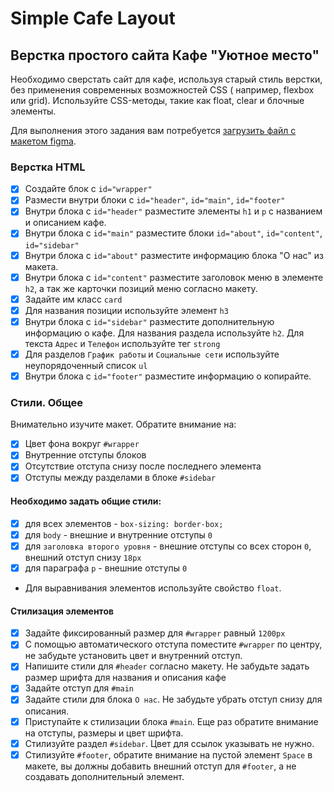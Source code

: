 # Simple Cafe Layout

## Верстка простого сайта Кафе "Уютное место"

Необходимо сверстать сайт для кафе, используя старый стиль верстки, без применения современных возможностей CSS (
например, flexbox или grid). Используйте CSS-методы, такие как float, clear и блочные элементы.

Для выполнения этого задания вам потребуется [загрузить файл с макетом figma](design.fig).

### Верстка HTML

- [x] Создайте блок с `id="wrapper"`
- [x] Размести внутри блоки с `id="header"`, `id="main"`, `id="footer"`
- [x] Внутри блока с `id="header"` разместите элементы `h1` и `p` с названием и описанием кафе.
- [x] Внутри блока с `id="main"` разместите блоки `id="about"`, `id="content"`, `id="sidebar"`
- [x] Внутри блока с `id="about"` разместите информацию блока "О нас" из макета.
- [x] Внутри блока с `id="content"` разместите заголовок меню в элементе `h2`, а так же карточки позиций меню согласно
  макету.
- [x] Задайте им класс `card`
- [x] Для названия позиции используйте элемент `h3`
- [x] Внутри блока с `id="sidebar"` разместите дополнительную информацию о кафе. Для названия раздела используйте `h2`.
  Для текста `Адрес` и `Телефон` используйте тег `strong`
- [x] Для разделов `График работы` и `Социальные сети` используйте неупорядоченный список `ul`
- [x] Внутри блока с `id="footer"` разместите информацию о копирайте.

### Стили. Общее

Внимательно изучите макет. Обратите внимание на:

- [x] Цвет фона вокруг `#wrapper`
- [x] Внутренние отступы блоков
- [x] Отсутствие отступа снизу после последнего элемента
- [x] Отступы между разделами в блоке `#sidebar`

#### Необходимо задать общие стили:

- [x] для всех элементов - `box-sizing: border-box;`
- [x] для `body` - внешние и внутренние отступы `0`
- [x] для `заголовка второго уровня` - внешние отступы со всех сторон `0`, внешний отступ снизу `18px`
- [x] для параграфа `p` - внешние отступы `0`
- Для выравнивания элементов используйте свойство `float`.

#### Стилизация элементов

- [x] Задайте фиксированный размер для `#wrapper` равный `1200px`
- [x] С помощью автоматического отступа поместите `#wrapper` по центру, не забудьте установить цвет и внутренний отступ.
- [x] Напишите стили для `#header` согласно макету. Не забудьте задать размер шрифта для названия и описания кафе
- [x] Задайте отступ для `#main`
- [x] Задайте стили для блока `О нас`. Не забудьте убрать отступ снизу для описания.
- [x] Приступайте к стилизации блока `#main`. Еще раз обратите внимание на отступы, размеры и цвет шрифта.
- [x] Стилизуйте раздел `#sidebar`. Цвет для ссылок указывать не нужно.
- [x] Стилизуйте `#footer`, обратите внимание на пустой элемент `Space` в макете, вы должны добавить внешний отступ
  для `#footer`, а не создавать дополнительный элемент.
